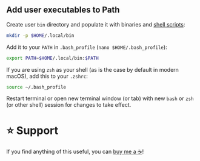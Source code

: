 ## Add user executables to Path

Create user `bin` directory and populate it with binaries and [shell scripts](https://github.com/ubihazard/macos-scripts/tree/main/.local/bin "Scripts"):

```bash
mkdir -p $HOME/.local/bin
```

Add it to your `PATH` in `.bash_profile` (`nano $HOME/.bash_profile`):

```bash
export PATH=$HOME/.local/bin:$PATH
```

If you are using `zsh` as your shell (as is the case by default in modern macOS), add this to your `.zshrc`:

```bash
source ~/.bash_profile
```

Restart terminal or open new terminal window (or tab) with new `bash` or `zsh` (or other shell) session for changes to take effect.

# ⭐ Support

If you find anything of this useful, you can [buy me a ☕](https://www.buymeacoffee.com/ubihazard "Donate")!

